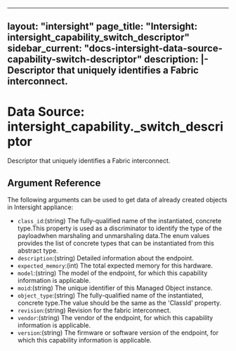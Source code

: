 
---
layout: "intersight"
page_title: "Intersight: intersight_capability_switch_descriptor"
sidebar_current: "docs-intersight-data-source-capability-switch-descriptor"
description: |-
Descriptor that uniquely identifies a Fabric interconnect.
---

# Data Source: intersight_capability._switch_descriptor
Descriptor that uniquely identifies a Fabric interconnect.
## Argument Reference
The following arguments can be used to get data of already created objects in Intersight appliance:
* `class_id`:(string) The fully-qualified name of the instantiated, concrete type.This property is used as a discriminator to identify the type of the payloadwhen marshaling and unmarshaling data.The enum values provides the list of concrete types that can be instantiated from this abstract type. 
* `description`:(string) Detailed information about the endpoint. 
* `expected_memory`:(int) The total expected memory for this hardware. 
* `model`:(string) The model of the endpoint, for which this capability information is applicable. 
* `moid`:(string) The unique identifier of this Managed Object instance. 
* `object_type`:(string) The fully-qualified name of the instantiated, concrete type.The value should be the same as the 'ClassId' property. 
* `revision`:(string) Revision for the fabric interconnect. 
* `vendor`:(string) The vendor of the endpoint, for which this capability information is applicable. 
* `version`:(string) The firmware or software version of the endpoint, for which this capability information is applicable. 
